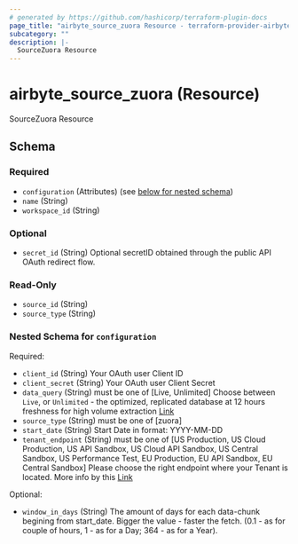 ```yaml
---
# generated by https://github.com/hashicorp/terraform-plugin-docs
page_title: "airbyte_source_zuora Resource - terraform-provider-airbyte"
subcategory: ""
description: |-
  SourceZuora Resource
---
```


# airbyte_source_zuora (Resource)

SourceZuora Resource



<!-- schema generated by tfplugindocs -->
## Schema

### Required

- `configuration` (Attributes) (see [below for nested schema](#nestedatt--configuration))
- `name` (String)
- `workspace_id` (String)

### Optional

- `secret_id` (String) Optional secretID obtained through the public API OAuth redirect flow.

### Read-Only

- `source_id` (String)
- `source_type` (String)

<a id="nestedatt--configuration"></a>
### Nested Schema for `configuration`

Required:

- `client_id` (String) Your OAuth user Client ID
- `client_secret` (String) Your OAuth user Client Secret
- `data_query` (String) must be one of [Live, Unlimited]
Choose between `Live`, or `Unlimited` - the optimized, replicated database at 12 hours freshness for high volume extraction <a href="https://knowledgecenter.zuora.com/Central_Platform/Query/Data_Query/A_Overview_of_Data_Query#Query_Processing_Limitations">Link</a>
- `source_type` (String) must be one of [zuora]
- `start_date` (String) Start Date in format: YYYY-MM-DD
- `tenant_endpoint` (String) must be one of [US Production, US Cloud Production, US API Sandbox, US Cloud API Sandbox, US Central Sandbox, US Performance Test, EU Production, EU API Sandbox, EU Central Sandbox]
Please choose the right endpoint where your Tenant is located. More info by this <a href="https://www.zuora.com/developer/api-reference/#section/Introduction/Access-to-the-API">Link</a>

Optional:

- `window_in_days` (String) The amount of days for each data-chunk begining from start_date. Bigger the value - faster the fetch. (0.1 - as for couple of hours, 1 - as for a Day; 364 - as for a Year).


